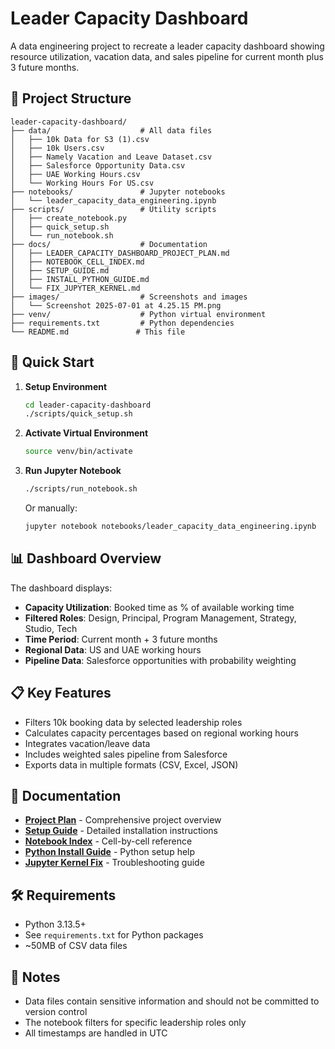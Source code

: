 # Leader Capacity Dashboard

A data engineering project to recreate a leader capacity dashboard showing resource utilization, vacation data, and sales pipeline for current month plus 3 future months.

## 📁 Project Structure

```
leader-capacity-dashboard/
├── data/                    # All data files
│   ├── 10k Data for S3 (1).csv
│   ├── 10k Users.csv
│   ├── Namely Vacation and Leave Dataset.csv
│   ├── Salesforce Opportunity Data.csv
│   ├── UAE Working Hours.csv
│   └── Working Hours For US.csv
├── notebooks/               # Jupyter notebooks
│   └── leader_capacity_data_engineering.ipynb
├── scripts/                 # Utility scripts
│   ├── create_notebook.py
│   ├── quick_setup.sh
│   └── run_notebook.sh
├── docs/                    # Documentation
│   ├── LEADER_CAPACITY_DASHBOARD_PROJECT_PLAN.md
│   ├── NOTEBOOK_CELL_INDEX.md
│   ├── SETUP_GUIDE.md
│   ├── INSTALL_PYTHON_GUIDE.md
│   └── FIX_JUPYTER_KERNEL.md
├── images/                  # Screenshots and images
│   └── Screenshot 2025-07-01 at 4.25.15 PM.png
├── venv/                    # Python virtual environment
├── requirements.txt         # Python dependencies
└── README.md               # This file
```

## 🚀 Quick Start

1. **Setup Environment**
   ```bash
   cd leader-capacity-dashboard
   ./scripts/quick_setup.sh
   ```

2. **Activate Virtual Environment**
   ```bash
   source venv/bin/activate
   ```

3. **Run Jupyter Notebook**
   ```bash
   ./scripts/run_notebook.sh
   ```
   
   Or manually:
   ```bash
   jupyter notebook notebooks/leader_capacity_data_engineering.ipynb
   ```

## 📊 Dashboard Overview

The dashboard displays:
- **Capacity Utilization**: Booked time as % of available working time
- **Filtered Roles**: Design, Principal, Program Management, Strategy, Studio, Tech
- **Time Period**: Current month + 3 future months
- **Regional Data**: US and UAE working hours
- **Pipeline Data**: Salesforce opportunities with probability weighting

## 📋 Key Features

- Filters 10k booking data by selected leadership roles
- Calculates capacity percentages based on regional working hours
- Integrates vacation/leave data
- Includes weighted sales pipeline from Salesforce
- Exports data in multiple formats (CSV, Excel, JSON)

## 📖 Documentation

- **[Project Plan](docs/LEADER_CAPACITY_DASHBOARD_PROJECT_PLAN.md)** - Comprehensive project overview
- **[Setup Guide](docs/SETUP_GUIDE.md)** - Detailed installation instructions
- **[Notebook Index](docs/NOTEBOOK_CELL_INDEX.md)** - Cell-by-cell reference
- **[Python Install Guide](docs/INSTALL_PYTHON_GUIDE.md)** - Python setup help
- **[Jupyter Kernel Fix](docs/FIX_JUPYTER_KERNEL.md)** - Troubleshooting guide

## 🛠️ Requirements

- Python 3.13.5+
- See `requirements.txt` for Python packages
- ~50MB of CSV data files

## 📝 Notes

- Data files contain sensitive information and should not be committed to version control
- The notebook filters for specific leadership roles only
- All timestamps are handled in UTC

